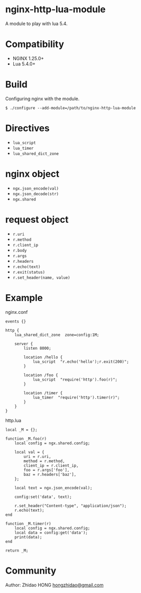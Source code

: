 # nginx-http-lua-module
A module to play with lua 5.4.

Compatibility
=============

- NGINX 1.25.0+
- Lua 5.4.0+

Build
=====

Configuring nginx with the module.

    $ ./configure --add-module=/path/to/nginx-http-lua-module
    
Directives
==========

- ``lua_script``
- ``lua_timer``
- ``lua_shared_dict_zone``

nginx object
====
- ``ngx.json_encode(val)``
- ``ngx.json_decode(str)``
- ``ngx.shared``

request object
====
- ``r.uri``
- ``r.method``
- ``r.client_ip``
- ``r.body``
- ``r.args``
- ``r.headers``
- ``r.echo(text)``
- ``r.exit(status)``
- ``r.set_header(name, value)``


Example
=======

nginx.conf
```
events {}

http {
    lua_shared_dict_zone  zone=config:1M;

    server {
        listen 8000;

        location /hello {
            lua_script  "r.echo('hello');r.exit(200)";
        }

        location /foo {
            lua_script  "require('http').foo(r)";
        }

        location /timer {
            lua_timer  "require('http').timer(r)";
        }
    }
}
```

http.lua
```
local _M = {};

function _M.foo(r)
    local config = ngx.shared.config;

    local val = {
        uri = r.uri,
        method = r.method,
        client_ip = r.client_ip,
        foo = r.args['foo'],
        baz = r.headers['baz'],
    };

    local text = ngx.json_encode(val);

    config:set('data', text);

    r.set_header("Content-type", "application/json");
    r.echo(text);
end

function _M.timer(r)
    local config = ngx.shared.config;
    local data = config:get('data');
    print(data);
end

return _M;
```

Community
=========
Author: Zhidao HONG <hongzhidao@gmail.com>
